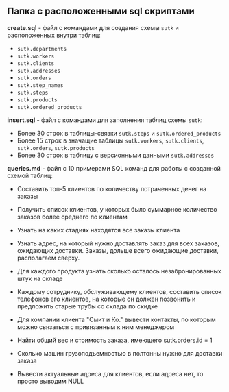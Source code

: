 ## Папка с расположенными sql скриптами

__create.sql__ - файл с командами для создания схемы `sutk` и расположенных внутри таблиц:
  - `sutk.departments`
  - `sutk.workers`
  - `sutk.clients`
  - `sutk.addresses`
  - `sutk.orders`
  - `sutk.step_names`
  - `sutk.steps`
  - `sutk.products`
  - `sutk.ordered_products`

__insert.sql__ - файл с командами для заполнения таблиц схемы `sutk`:
  - Более 30 строк в таблицы-связки `sutk.steps` и `sutk.ordered_products`
  - Более 15 строк в значащие таблицы `sutk.workers`, `sutk.clients`, `sutk.orders`, `sutk.products`
  - Более 30 строк в таблицу с версионными данными `sutk.addresses`

__queries.md__ - файл с 10 примерами SQL команд для работы с созданной схемой таблиц:

-  Составить топ-5 клиентов по количеству потраченных денег на заказы

- Получить список клиентов, у которых было суммарное количество заказов более среднего по клиентам

- Узнать на каких стадиях находятся все заказы клиента

- Узнать адрес, на который нужно доставлять заказ для всех заказов, ожидающих доставки. Заказы, дольше всего ожидающие доставки, располагаем сверху.

- Для каждого продукта узнать сколько осталось незабронированных штук на складе

- Каждому сотруднику, обслуживающему клиентов, составить список телефонов его клиентов, на которые он должен позвонить и предложить старые трубы со склада по скидке

- Для компании клиента "Смит и Ко." вывести контакты, по которым можно связаться с привязанным к ним менеджером

- Найти общий вес и стоимость заказа, имеющего sutk.orders.id = 1

- Сколько машин грузоподъемностью в полтонны нужно для доставки заказа

- Вывести актуальные адреса для клиентов, если адреса нет, то просто выводим NULL